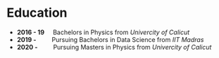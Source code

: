 # Education
- **2016 - 19**  &nbsp; &nbsp; Bachelors in Physics from *Univercity of Calicut*
- **2019 -** &nbsp; &nbsp; &nbsp; &nbsp; Pursuing Bachelors in Data Science from *IIT Madras*
- **2020 -** &nbsp; &nbsp; &nbsp; &nbsp; Pursuing Masters in Physics from *Univercity of Calicut*
